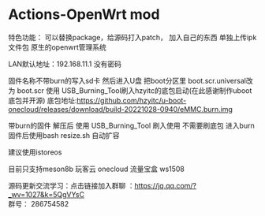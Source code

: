 
# Actions-OpenWrt mod


特色功能： 可以替换package，给源码打入patch， 加入自己的东西
单独上传ipk文件包
原生的openwrt管理系统



LAN默认地址：192.168.11.1
没有密码

固件名称不带burn的写入sd卡 然后进入U盘 把boot分区里 boot.scr.universal改为 boot.scr
使用 USB_Burning_Tool刷入hzyitc的底包启动(在此感谢制作uboot底包并开源) 底包地址:https://github.com/hzyitc/u-boot-onecloud/releases/download/build-20221028-0940/eMMC.burn.img

带burn的固件 解压后 使用 USB_Burning_Tool 刷入使用 不需要刷底包
进入burn固件后使用bash resize.sh 自动扩容


建议使用istoreos

目前只支持meson8b 玩客云 onecloud  流量宝盒 ws1508

源码更新交流学习：点击链接加入群聊 ：https://jq.qq.com/?_wv=1027&k=5QgVYsC  
群号： 286754582



